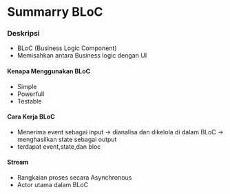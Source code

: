 # Summarry BLoC
### Deskripsi
- BLoC (Business Logic Component)
- Memisahkan antara Business logic dengan UI
#### Kenapa Menggunakan BLoC
- Simple
- Powerfull
- Testable

#### Cara Kerja BLoC
- Menerima event sebagai input -> dianalisa dan dikelola di dalam BLoC -> menghasilkan state sebagai output
- terdapat event,state,dan bloc
#### Stream
- Rangkaian proses secara Asynchronous
- Actor utama dalam BLoC

